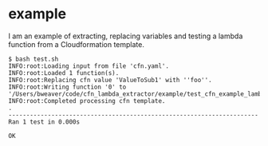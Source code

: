 # example

I am an example of extracting, replacing variables and testing a lambda function from a 
Cloudformation template.

```
$ bash test.sh
INFO:root:Loading input from file 'cfn.yaml'.
INFO:root:Loaded 1 function(s).
INFO:root:Replacing cfn value 'ValueToSub1' with ''foo''.
INFO:root:Writing function '0' to '/Users/bweaver/code/cfn_lambda_extractor/example/test_cfn_example_lambda0.py'.
INFO:root:Completed processing cfn template.
.
----------------------------------------------------------------------
Ran 1 test in 0.000s

OK
```
